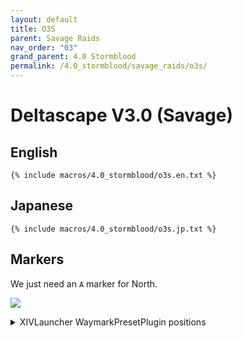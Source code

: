 ```yaml
---
layout: default
title: O3S
parent: Savage Raids
nav_order: "03"
grand_parent: 4.0 Stormblood
permalink: /4.0_stormblood/savage_raids/o3s/
---
```


# Deltascape V3.0 (Savage)

## English
```
{% include macros/4.0_stormblood/o3s.en.txt %}
```

## Japanese
```
{% include macros/4.0_stormblood/o3s.jp.txt %}
```

## Markers

We just need an `A` marker for North.

![]({{site.baseurl}}/images/4.0_stormblood/o3s/markers.jpg)
<details markdown=block>
<summary>XIVLauncher WaymarkPresetPlugin positions</summary>

```json
{
  "Name":"O3S",
  "MapID":258,
  "A":{"X":0.0,"Y":0.0,"Z":-11.25,"ID":0,"Active":true},
  "B":{"X":0.0,"Y":0.0,"Z":0.0,"ID":1,"Active":false},
  "C":{"X":0.0,"Y":0.0,"Z":0.0,"ID":2,"Active":false},
  "D":{"X":0.0,"Y":0.0,"Z":0.0,"ID":3,"Active":false},
  "One":{"X":0.0,"Y":0.0,"Z":0.0,"ID":4,"Active":false},
  "Two":{"X":0.0,"Y":0.0,"Z":0.0,"ID":5,"Active":false},
  "Three":{"X":0.0,"Y":0.0,"Z":0.0,"ID":6,"Active":false},
  "Four":{"X":0.0,"Y":0.0,"Z":0.0,"ID":7,"Active":false}
}
```

</details>

<script data-goatcounter="https://tuufless.goatcounter.com/count"
        async src="//gc.zgo.at/count.js"></script>
